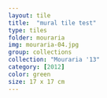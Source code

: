 ```yaml
---
layout: tile
title:  "mural tile test"
type: tiles
folder: mouraria
img: mouraria-04.jpg
group: collections
collection: "Mouraria '13"
category: [2012]
color: green
size: 17 x 17 cm
---
```




